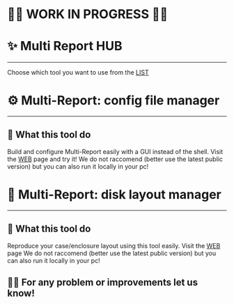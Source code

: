 # 🚨🚨 WORK IN PROGRESS 🚨🚨

# ✨ Multi Report HUB

---

Choose which tool you want to use from the [LIST](https://joeschmuck.github.io/Multi-Report_Config_HTML/Configuration_Editor)

# ⚙️ Multi-Report: config file manager 

---

## 📌 What this tool do

Build and configure Multi-Report easily with a GUI instead of the shell.
Visit the [WEB](https://joeschmuck.github.io/Multi-Report_Config_HTML/Configuration_Editor) page and try it!
We do not raccomend (better use the latest public version) but you can also run it locally in your pc!

# 🧩 Multi-Report: disk layout manager 

---

## 📌 What this tool do

Reproduce your case/enclosure layout using this tool easily.
Visit the [WEB](https://joeschmuck.github.io/Multi-Report_Config_HTML/DiskLayout_Editor) page
We do not raccomend (better use the latest public version) but you can also run it locally in your pc!

## 🙋‍♂️ For any problem or improvements let us know!

